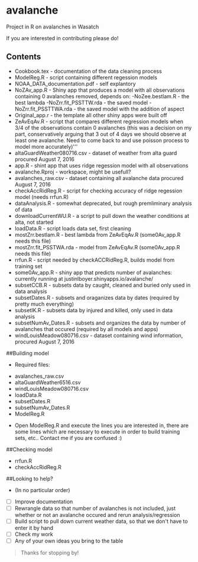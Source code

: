 # avalanche
Project in R on avalanches in Wasatch

If you are interested in contributing please do!
## Contents 
 + Cookbook.tex - documentation of the data cleaning process
 + ModelReg.R - script containing different regession models
 + NOAA_DATA_documentation.pdf - self explantory
 + NoZAv_app.R - Shiny app that produces a model with all observations containing 0 avalanches removed, depends on:
    -NoZee.bestlam.R - the best lambda
    -NoZrr.fit_PSSTTW.rda - the saved model 
    -NoZrr.fit_PSSTTWA.rda - the saved model with the addition of aspect
 + Original_app.r - the template all other shiny apps were built off
 + ZeAvEqAv.R - script that compares different regression models when 3/4 of the observations contain 0 avalanches (this was a decision on my part, conservatively arguing that 3 out of 4 days we should observe at least one avalanche.  Need to come back to and use poisson process to model more accurately)'''
 + altaGuardWeather080716.csv - dataset of weather from alta guard procured August 7, 2016
 + app.R - shint app that uses ridge regession model with all observations
 + avalanche.Rproj - workspace, might be usefull?
 + avalanches_raw.csv - dataset containing all avalanche data procured August 7, 2016
 + checkAccRidReg.R - script for checking accuracy of ridge regession model (needs rrfun.R)
 + dataAnalysis.R - somewhat deprecated, but rough premliminary analysis of data
 + downloadCurrentWU.R - a script to pull down the weather conditions at alta, not started
 + loadData.R - script loads data set, first cleaning
 + mostZrr.bestlam.R - best lambda from ZeAvEqAv.R (some0Av_app.R needs this file)
 + mostZrr.fit_PSSTWA.rda - model from ZeAvEqAv.R (some0Av_app.R needs this file)
 + rrfun.R - script needed by checkACCRidReg.R, builds model from training set
 + some0Av_app.R - shiny app that predicts number of avalanches: currently running at justinlboyer.shinyapps.io/avalanche/
 + subsetCCB.R - subsets data by caught, cleaned and buried only used in data analysis
 + subsetDates.R - subsets and oraganizes data by dates (required by pretty much everything)
 + subsetIK.R - subsets data by injured and killed, only used in data analysis
 + subsetNumAv_Dates.R - subsets and organizes the data by number of avalanches that occured (required by all models and apps)
 + windLouisMeadow080716.csv - dataset containing wind information, procured August 7, 2016
 
 
 ##Building model
 - Required files: 
 + avalanches_raw.csv
 + altaGuardWeather6516.csv
 + windLouisMeadow080716.csv
 + loadData.R
 + subsetDates.R
 + subsetNumAv_Dates.R
 + ModelReg.R 

 - Open ModelReg.R and execute the lines you are interested in, there are some lines which are necessary to execute in order to build training sets, etc.. Contact me if you are confused :)
 
 ##Checking model
 + rrfun.R
 + checkAccRidReg.R
 
 ##Looking to help?
 - (In no particular order)
 - [ ] Improve documentation
 - [ ] Rewrangle data so that number of avalanches is not included, just whether or not an avalanche occured and rerun analysis/regression
 - [ ] Build script to pull down current weather data, so that we don't have to enter it by hand
 - [ ] Check my work
 - [ ] Any of your own ideas you bring to the table
 
 >Thanks for stopping by!
